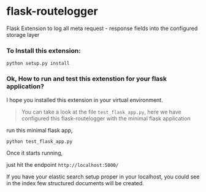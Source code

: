 # flask-routelogger
Flask Extension to log all meta request - response fields into the configured storage layer

### To Install this extension:
`python setup.py install`

### Ok, How to run and test this extenstion for your flask application?

I hope you installed this extension in your virtual environment.

> You can take a look at the file `test_flask_app.py`, here we have configured this flask-routelogger with the minimal flask application

run this minimal flask app,

`python test_flask_app.py`

Once it starts running,

just hit the endpoint `http://localhost:5000/`

If you have your elastic search setup proper in your localhost, you could see in the index few structured documents will be created.


